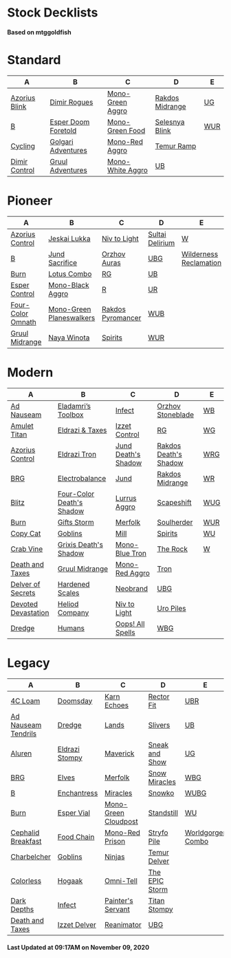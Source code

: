# Stock Decklists
#### Based on mtggoldfish


# Standard

|                              A                               |                                    B                                     |                                 C                                  |                                D                                 |                    E                     |
|--------------------------------------------------------------|--------------------------------------------------------------------------|--------------------------------------------------------------------|------------------------------------------------------------------|------------------------------------------|
|[Azorius Blink](./mtggoldfish/Standard/decks/Azorius_Blink.md)|[Dimir Rogues](./mtggoldfish/Standard/decks/Dimir_Rogues.md)              |[Mono-Green Aggro](./mtggoldfish/Standard/decks/Mono-Green_Aggro.md)|[Rakdos Midrange](./mtggoldfish/Standard/decks/Rakdos_Midrange.md)|[UG](./mtggoldfish/Standard/decks/UG.md)  |
|[B](./mtggoldfish/Standard/decks/B.md)                        |[Esper Doom Foretold](./mtggoldfish/Standard/decks/Esper_Doom_Foretold.md)|[Mono-Green Food](./mtggoldfish/Standard/decks/Mono-Green_Food.md)  |[Selesnya Blink](./mtggoldfish/Standard/decks/Selesnya_Blink.md)  |[WUR](./mtggoldfish/Standard/decks/WUR.md)|
|[Cycling](./mtggoldfish/Standard/decks/Cycling.md)            |[Golgari Adventures](./mtggoldfish/Standard/decks/Golgari_Adventures.md)  |[Mono-Red Aggro](./mtggoldfish/Standard/decks/Mono-Red_Aggro.md)    |[Temur Ramp](./mtggoldfish/Standard/decks/Temur_Ramp.md)          |                                          |
|[Dimir Control](./mtggoldfish/Standard/decks/Dimir_Control.md)|[Gruul Adventures](./mtggoldfish/Standard/decks/Gruul_Adventures.md)      |[Mono-White Aggro](./mtggoldfish/Standard/decks/Mono-White_Aggro.md)|[UB](./mtggoldfish/Standard/decks/UB.md)                          |                                          |


# Pioneer

|                                  A                                  |                                         B                                         |                                  C                                  |                                D                                |                                       E                                       |
|---------------------------------------------------------------------|-----------------------------------------------------------------------------------|---------------------------------------------------------------------|-----------------------------------------------------------------|-------------------------------------------------------------------------------|
|[Azorius Control](./mtggoldfish/Pioneer/decks/Azorius_Control.md)    |[Jeskai Lukka](./mtggoldfish/Pioneer/decks/Jeskai_Lukka.md)                        |[Niv to Light](./mtggoldfish/Pioneer/decks/Niv_to_Light.md)          |[Sultai Delirium](./mtggoldfish/Pioneer/decks/Sultai_Delirium.md)|[W](./mtggoldfish/Pioneer/decks/W.md)                                          |
|[B](./mtggoldfish/Pioneer/decks/B.md)                                |[Jund Sacrifice](./mtggoldfish/Pioneer/decks/Jund_Sacrifice.md)                    |[Orzhov Auras](./mtggoldfish/Pioneer/decks/Orzhov_Auras.md)          |[UBG](./mtggoldfish/Pioneer/decks/UBG.md)                        |[Wilderness Reclamation](./mtggoldfish/Pioneer/decks/Wilderness_Reclamation.md)|
|[Burn](./mtggoldfish/Pioneer/decks/Burn.md)                          |[Lotus Combo](./mtggoldfish/Pioneer/decks/Lotus_Combo.md)                          |[RG](./mtggoldfish/Pioneer/decks/RG.md)                              |[UB](./mtggoldfish/Pioneer/decks/UB.md)                          |                                                                               |
|[Esper Control](./mtggoldfish/Pioneer/decks/Esper_Control.md)        |[Mono-Black Aggro](./mtggoldfish/Pioneer/decks/Mono-Black_Aggro.md)                |[R](./mtggoldfish/Pioneer/decks/R.md)                                |[UR](./mtggoldfish/Pioneer/decks/UR.md)                          |                                                                               |
|[Four-Color Omnath](./mtggoldfish/Pioneer/decks/Four-Color_Omnath.md)|[Mono-Green Planeswalkers](./mtggoldfish/Pioneer/decks/Mono-Green_Planeswalkers.md)|[Rakdos Pyromancer](./mtggoldfish/Pioneer/decks/Rakdos_Pyromancer.md)|[WUB](./mtggoldfish/Pioneer/decks/WUB.md)                        |                                                                               |
|[Gruul Midrange](./mtggoldfish/Pioneer/decks/Gruul_Midrange.md)      |[Naya Winota](./mtggoldfish/Pioneer/decks/Naya_Winota.md)                          |[Spirits](./mtggoldfish/Pioneer/decks/Spirits.md)                    |[WUR](./mtggoldfish/Pioneer/decks/WUR.md)                        |                                                                               |


# Modern

|                                   A                                    |                                         B                                          |                                   C                                    |                                     D                                      |                   E                    |
|------------------------------------------------------------------------|------------------------------------------------------------------------------------|------------------------------------------------------------------------|----------------------------------------------------------------------------|----------------------------------------|
|[Ad Nauseam](./mtggoldfish/Modern/decks/Ad_Nauseam.md)                  |[Eladamri’s Toolbox](./mtggoldfish/Modern/decks/Eladamri’s_Toolbox.md)              |[Infect](./mtggoldfish/Modern/decks/Infect.md)                          |[Orzhov Stoneblade](./mtggoldfish/Modern/decks/Orzhov_Stoneblade.md)        |[WB](./mtggoldfish/Modern/decks/WB.md)  |
|[Amulet Titan](./mtggoldfish/Modern/decks/Amulet_Titan.md)              |[Eldrazi & Taxes](./mtggoldfish/Modern/decks/Eldrazi_&_Taxes.md)                    |[Izzet Control](./mtggoldfish/Modern/decks/Izzet_Control.md)            |[RG](./mtggoldfish/Modern/decks/RG.md)                                      |[WG](./mtggoldfish/Modern/decks/WG.md)  |
|[Azorius Control](./mtggoldfish/Modern/decks/Azorius_Control.md)        |[Eldrazi Tron](./mtggoldfish/Modern/decks/Eldrazi_Tron.md)                          |[Jund Death's Shadow](./mtggoldfish/Modern/decks/Jund_Death's_Shadow.md)|[Rakdos Death's Shadow](./mtggoldfish/Modern/decks/Rakdos_Death's_Shadow.md)|[WRG](./mtggoldfish/Modern/decks/WRG.md)|
|[BRG](./mtggoldfish/Modern/decks/BRG.md)                                |[Electrobalance](./mtggoldfish/Modern/decks/Electrobalance.md)                      |[Jund](./mtggoldfish/Modern/decks/Jund.md)                              |[Rakdos Midrange](./mtggoldfish/Modern/decks/Rakdos_Midrange.md)            |[WR](./mtggoldfish/Modern/decks/WR.md)  |
|[Blitz](./mtggoldfish/Modern/decks/Blitz.md)                            |[Four-Color Death's Shadow](./mtggoldfish/Modern/decks/Four-Color_Death's_Shadow.md)|[Lurrus Aggro](./mtggoldfish/Modern/decks/Lurrus_Aggro.md)              |[Scapeshift](./mtggoldfish/Modern/decks/Scapeshift.md)                      |[WUG](./mtggoldfish/Modern/decks/WUG.md)|
|[Burn](./mtggoldfish/Modern/decks/Burn.md)                              |[Gifts Storm](./mtggoldfish/Modern/decks/Gifts_Storm.md)                            |[Merfolk](./mtggoldfish/Modern/decks/Merfolk.md)                        |[Soulherder](./mtggoldfish/Modern/decks/Soulherder.md)                      |[WUR](./mtggoldfish/Modern/decks/WUR.md)|
|[Copy Cat](./mtggoldfish/Modern/decks/Copy_Cat.md)                      |[Goblins](./mtggoldfish/Modern/decks/Goblins.md)                                    |[Mill](./mtggoldfish/Modern/decks/Mill.md)                              |[Spirits](./mtggoldfish/Modern/decks/Spirits.md)                            |[WU](./mtggoldfish/Modern/decks/WU.md)  |
|[Crab Vine](./mtggoldfish/Modern/decks/Crab_Vine.md)                    |[Grixis Death's Shadow](./mtggoldfish/Modern/decks/Grixis_Death's_Shadow.md)        |[Mono-Blue Tron](./mtggoldfish/Modern/decks/Mono-Blue_Tron.md)          |[The Rock](./mtggoldfish/Modern/decks/The_Rock.md)                          |[W](./mtggoldfish/Modern/decks/W.md)    |
|[Death and Taxes](./mtggoldfish/Modern/decks/Death_and_Taxes.md)        |[Gruul Midrange](./mtggoldfish/Modern/decks/Gruul_Midrange.md)                      |[Mono-Red Aggro](./mtggoldfish/Modern/decks/Mono-Red_Aggro.md)          |[Tron](./mtggoldfish/Modern/decks/Tron.md)                                  |                                        |
|[Delver of Secrets](./mtggoldfish/Modern/decks/Delver_of_Secrets.md)    |[Hardened Scales](./mtggoldfish/Modern/decks/Hardened_Scales.md)                    |[Neobrand](./mtggoldfish/Modern/decks/Neobrand.md)                      |[UBG](./mtggoldfish/Modern/decks/UBG.md)                                    |                                        |
|[Devoted Devastation](./mtggoldfish/Modern/decks/Devoted_Devastation.md)|[Heliod Company](./mtggoldfish/Modern/decks/Heliod_Company.md)                      |[Niv to Light](./mtggoldfish/Modern/decks/Niv_to_Light.md)              |[Uro Piles](./mtggoldfish/Modern/decks/Uro_Piles.md)                        |                                        |
|[Dredge](./mtggoldfish/Modern/decks/Dredge.md)                          |[Humans](./mtggoldfish/Modern/decks/Humans.md)                                      |[Oops! All Spells](./mtggoldfish/Modern/decks/Oops!_All_Spells.md)      |[WBG](./mtggoldfish/Modern/decks/WBG.md)                                    |                                        |


# Legacy

|                                   A                                    |                              B                               |                                    C                                     |                              D                               |                                 E                                  |
|------------------------------------------------------------------------|--------------------------------------------------------------|--------------------------------------------------------------------------|--------------------------------------------------------------|--------------------------------------------------------------------|
|[4C Loam](./mtggoldfish/Legacy/decks/4C_Loam.md)                        |[Doomsday](./mtggoldfish/Legacy/decks/Doomsday.md)            |[Karn Echoes](./mtggoldfish/Legacy/decks/Karn_Echoes.md)                  |[Rector Fit](./mtggoldfish/Legacy/decks/Rector_Fit.md)        |[UBR](./mtggoldfish/Legacy/decks/UBR.md)                            |
|[Ad Nauseam Tendrils](./mtggoldfish/Legacy/decks/Ad_Nauseam_Tendrils.md)|[Dredge](./mtggoldfish/Legacy/decks/Dredge.md)                |[Lands](./mtggoldfish/Legacy/decks/Lands.md)                              |[Slivers](./mtggoldfish/Legacy/decks/Slivers.md)              |[UB](./mtggoldfish/Legacy/decks/UB.md)                              |
|[Aluren](./mtggoldfish/Legacy/decks/Aluren.md)                          |[Eldrazi Stompy](./mtggoldfish/Legacy/decks/Eldrazi_Stompy.md)|[Maverick](./mtggoldfish/Legacy/decks/Maverick.md)                        |[Sneak and Show](./mtggoldfish/Legacy/decks/Sneak_and_Show.md)|[UG](./mtggoldfish/Legacy/decks/UG.md)                              |
|[BRG](./mtggoldfish/Legacy/decks/BRG.md)                                |[Elves](./mtggoldfish/Legacy/decks/Elves.md)                  |[Merfolk](./mtggoldfish/Legacy/decks/Merfolk.md)                          |[Snow Miracles](./mtggoldfish/Legacy/decks/Snow_Miracles.md)  |[WBG](./mtggoldfish/Legacy/decks/WBG.md)                            |
|[B](./mtggoldfish/Legacy/decks/B.md)                                    |[Enchantress](./mtggoldfish/Legacy/decks/Enchantress.md)      |[Miracles](./mtggoldfish/Legacy/decks/Miracles.md)                        |[Snowko](./mtggoldfish/Legacy/decks/Snowko.md)                |[WUBG](./mtggoldfish/Legacy/decks/WUBG.md)                          |
|[Burn](./mtggoldfish/Legacy/decks/Burn.md)                              |[Esper Vial](./mtggoldfish/Legacy/decks/Esper_Vial.md)        |[Mono-Green Cloudpost](./mtggoldfish/Legacy/decks/Mono-Green_Cloudpost.md)|[Standstill](./mtggoldfish/Legacy/decks/Standstill.md)        |[WU](./mtggoldfish/Legacy/decks/WU.md)                              |
|[Cephalid Breakfast](./mtggoldfish/Legacy/decks/Cephalid_Breakfast.md)  |[Food Chain](./mtggoldfish/Legacy/decks/Food_Chain.md)        |[Mono-Red Prison](./mtggoldfish/Legacy/decks/Mono-Red_Prison.md)          |[Stryfo Pile](./mtggoldfish/Legacy/decks/Stryfo_Pile.md)      |[Worldgorger Combo](./mtggoldfish/Legacy/decks/Worldgorger_Combo.md)|
|[Charbelcher](./mtggoldfish/Legacy/decks/Charbelcher.md)                |[Goblins](./mtggoldfish/Legacy/decks/Goblins.md)              |[Ninjas](./mtggoldfish/Legacy/decks/Ninjas.md)                            |[Temur Delver](./mtggoldfish/Legacy/decks/Temur_Delver.md)    |                                                                    |
|[Colorless](./mtggoldfish/Legacy/decks/Colorless.md)                    |[Hogaak](./mtggoldfish/Legacy/decks/Hogaak.md)                |[Omni-Tell](./mtggoldfish/Legacy/decks/Omni-Tell.md)                      |[The EPIC Storm](./mtggoldfish/Legacy/decks/The_EPIC_Storm.md)|                                                                    |
|[Dark Depths](./mtggoldfish/Legacy/decks/Dark_Depths.md)                |[Infect](./mtggoldfish/Legacy/decks/Infect.md)                |[Painter's Servant](./mtggoldfish/Legacy/decks/Painter's_Servant.md)      |[Titan Stompy](./mtggoldfish/Legacy/decks/Titan_Stompy.md)    |                                                                    |
|[Death and Taxes](./mtggoldfish/Legacy/decks/Death_and_Taxes.md)        |[Izzet Delver](./mtggoldfish/Legacy/decks/Izzet_Delver.md)    |[Reanimator](./mtggoldfish/Legacy/decks/Reanimator.md)                    |[UBG](./mtggoldfish/Legacy/decks/UBG.md)                      |                                                                    |



#### Last Updated at 09:17AM on November 09, 2020